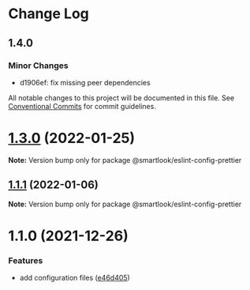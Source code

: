 # Change Log

## 1.4.0

### Minor Changes

- d1906ef: fix missing peer dependencies

All notable changes to this project will be documented in this file.
See [Conventional Commits](https://conventionalcommits.org) for commit guidelines.

# [1.3.0](https://github.com/smartlook/code-quality/compare/@smartlook/eslint-config-prettier@1.1.1...@smartlook/eslint-config-prettier@1.3.0) (2022-01-25)

**Note:** Version bump only for package @smartlook/eslint-config-prettier

## [1.1.1](https://github.com/smartlook/code-quality/compare/@smartlook/eslint-config-prettier@1.1.0...@smartlook/eslint-config-prettier@1.1.1) (2022-01-06)

**Note:** Version bump only for package @smartlook/eslint-config-prettier

# 1.1.0 (2021-12-26)

### Features

- add configuration files ([e46d405](https://github.com/smartlook/code-quality/commit/e46d4050b52796b84c7f00bf92cb75025ab7d24d))
